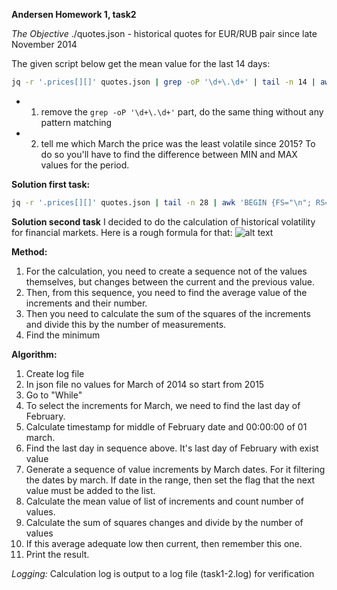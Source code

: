 **Andersen Homework 1, task2**

*The Objective*
./quotes.json - historical quotes for EUR/RUB pair since late November 2014

The given script below get the mean value for the last 14 days:
```sh
jq -r '.prices[][]' quotes.json | grep -oP '\d+\.\d+' | tail -n 14 | awk -v mean=0 '{mean+=$1} END {print mean/14}'
```

* 1. remove the `grep -oP '\d+\.\d+'` part, do the same thing without any pattern matching
* 2. tell me which March the price was the least volatile since 2015? To do so you'll have to find the difference between MIN and MAX values for the period.

**Solution first task:**
```sh
jq -r '.prices[][]' quotes.json | tail -n 28 | awk 'BEGIN {FS="\n"; RS="\n"} {if ($1<200) mean+=$1} END {print mean/14}'
```

**Solution second task**
I decided to do the calculation of historical volatility for financial markets.
Here is a rough formula for that:
![alt text](https://github.com/Vsevolod-Bro/Andersen-HW/blob/main/AlexP-hw/task1-2/Formula.JPG?raw=true)

**Method:**

1. For the calculation, you need to create a sequence not of the values ​​themselves, but changes between the current and the previous value.
2. Then, from this sequence, you need to find the average value of the increments and their number.
3. Then you need to calculate the sum of the squares of the increments and divide this by the number of measurements.
4. Find the minimum

**Algorithm:**

1. Create log file
2. In json file no values for March of 2014 so start from 2015
3. Go to "While"
4. To select the increments for March, we need to find the last day of February.
5. Calculate timestamp for middle of February date and 00:00:00 of 01 march.
6. Find the last day in sequence above. It's last day of February with exist value
7. Generate a sequence of value increments by March dates. For it filtering the dates by march. If date in the range, then set the flag that the next value must be added to the list.
8. Calculate the mean value of list of increments and count number of values.
9. Calculate the sum of squares changes and divide by the number of values
10. If this average adequate low then current, then remember this one.
11. Print the result.


*Logging:*
Calculation log is output to a log file (task1-2.log) for verification

